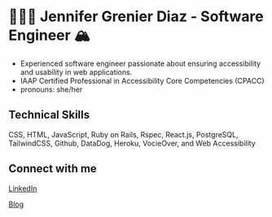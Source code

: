 # 👩🏼‍💻 Jennifer Grenier Diaz - Software Engineer 🏔 
* Experienced software engineer passionate about ensuring accessibility and usability in web applications.
*  IAAP Certified Professional in Accessibility Core Competencies (CPACC) 
* pronouns: she/her 

## Technical Skills
CSS, HTML, JavaScript, Ruby on Rails, Rspec, React.js, PostgreSQL, TailwindCSS, Github, DataDog, Heroku, VocieOver, and Web Accessibility
 

## Connect with me

[LinkedIn](https://www.linkedin.com/in/jennifergrenierdiaz/)

[Blog](https://jagdiaz.medium.com/)
